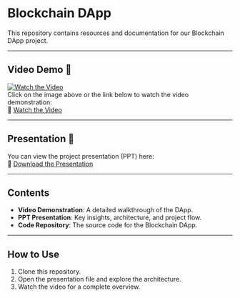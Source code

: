 # Blockchain DApp

This repository contains resources and documentation for our Blockchain DApp project.

---

## Video Demo 🎥  
[![Watch the Video](https://img.youtube.com/vi/SuUXQhx3dow/0.jpg)](https://youtu.be/SuUXQhx3dow)  
Click on the image above or the link below to watch the video demonstration:  
🔗 [Watch the Video](https://youtu.be/SuUXQhx3dow)

---

## Presentation 📑  
You can view the project presentation (PPT) here:  
🔗 [Download the Presentation](https://drive.google.com/file/d/1Hps_Jn6d5gUQIYbAn4JIw3Gqj3EKHN_L/view?usp=drive_link)

---

## Contents  
- **Video Demonstration**: A detailed walkthrough of the DApp.  
- **PPT Presentation**: Key insights, architecture, and project flow.  
- **Code Repository**: The source code for the Blockchain DApp.

---

## How to Use  
1. Clone this repository.  
2. Open the presentation file and explore the architecture.  
3. Watch the video for a complete overview.
